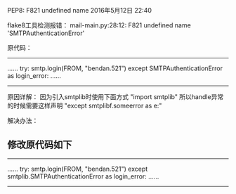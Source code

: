 PEP8: F821 undefined name
2016年5月12日
22:40
 
flake8工具检测报错：
mail-main.py:28:12:  F821 undefined name 'SMTPAuthenticationError'
 
原代码：
*****************************************
 ......
try:
        smtp.login(FROM, "bendan.521")
except SMTPAuthenticationError as login_error:
......
*****************************************
 
原因详解：
因为引入smtplib时使用下面方式
"import smtplib"
所以handle异常的时候需要这样声明
"except smtplibf.someerror as e:"
 
解决办法：
## 修改原代码如下
*****************************************
 ......
try:
        smtp.login(FROM, "bendan.521")
except smtplib.SMTPAuthenticationError as login_error:
......
*****************************************
